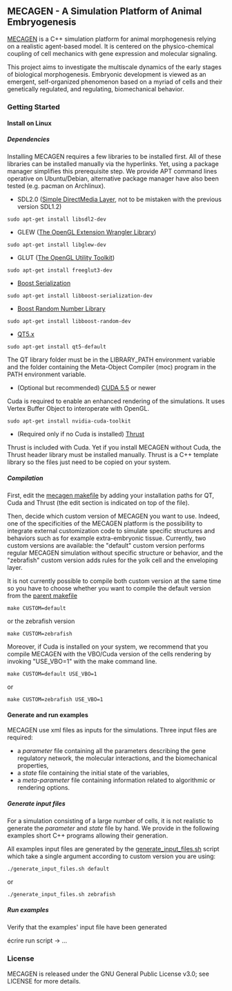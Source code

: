 ## MECAGEN - A Simulation Platform of Animal Embryogenesis

[MECAGEN](http://www.mecagen.org) is a C++ simulation platform for animal morphogenesis relying on a realistic agent-based model. It is centered on the physico-chemical coupling of cell mechanics with gene expression and molecular signaling.

This project aims to investigate the multiscale dynamics of the early stages of biological morphogenesis. Embryonic development is viewed as an emergent, self-organized phenomenon based on a myriad of cells and their genetically regulated, and regulating, biomechanical behavior.

### Getting Started

#### Install on Linux

##### Dependencies

Installing MECAGEN requires a few libraries to be installed first. All of these libraries can be installed manually via the hyperlinks. Yet, using a package manager simplifies this prerequisite step. We provide APT command lines operative on Ubuntu/Debian, alternative package manager have also been tested (e.g. pacman on Archlinux).

* SDL2.0 ([Simple DirectMedia Layer](https://www.libsdl.org/download-2.0.php), not to be mistaken with the previous version SDL1.2)
```shell
sudo apt-get install libsdl2-dev
```
 
* GLEW ([The OpenGL Extension Wrangler Library](http://glew.sourceforge.net/))
```shell
sudo apt-get install libglew-dev
```

* GLUT ([The OpenGL Utility Toolkit](https://www.opengl.org/resources/libraries/glut/))
```shell
sudo apt-get install freeglut3-dev
```

* [Boost Serialization](http://www.boost.org/doc/libs/1_57_0/libs/serialization/doc/index.html) 
```shell
sudo apt-get install libboost-serialization-dev
```

* [Boost Random Number Library](http://www.boost.org/doc/libs/1_57_0/doc/html/boost_random.html)
```shell
sudo apt-get install libboost-random-dev
```

* [QT5.x](http://qt-project.org/downloads)
```shell
sudo apt-get install qt5-default
```

The QT library folder must be in the LIBRARY_PATH environment variable and the folder containing the Meta-Object Compiler (moc) program in the PATH environment variable.

* (Optional but recommended) [CUDA 5.5](https://developer.nvidia.com/cuda-toolkit-55-archive) or newer

Cuda is required to enable an enhanced rendering of the simulations. It uses Vertex Buffer Object to interoperate with OpenGL. 
```shell
sudo apt-get install nvidia-cuda-toolkit
```

* (Required only if no Cuda is installed) [Thrust](http://thrust.github.io/)

Thrust is included with Cuda. Yet if you install MECAGEN without Cuda, the Thrust header library must be installed manually. Thrust is a C++ template library so the files just need to be copied on your system.

##### Compilation


First, edit the [mecagen makefile](mecagen/Makefile) by adding your installation paths for QT, Cuda and Thrust (the edit section is indicated on top of the file).

Then, decide which custom version of MECAGEN you want to use. Indeed, one of the specificities of the MECAGEN platform is the possibility to integrate external customization code to simulate specific structures and behaviors such as for example extra-embryonic tissue. Currently, two custom versions are available: the "default" custom version performs regular MECAGEN simulation without specific structure or behavior, and the "zebrafish" custom version adds rules for the yolk cell and the enveloping layer. 

It is not currently possible to compile both custom version at the same time so you have to choose whether you want to compile the default version from the [parent makefile](Makefile)

```shell
make CUSTOM=default
```

or the zebrafish version

```shell
make CUSTOM=zebrafish
```

Moreover, if Cuda is installed on your system, we recommend that you compile MECAGEN with the VBO/Cuda version of the cells rendering by invoking "USE_VBO=1" with the make command line.

```shell
make CUSTOM=default USE_VBO=1
```

or 

```shell
make CUSTOM=zebrafish USE_VBO=1
```

#### Generate and run examples

MECAGEN use xml files as inputs for the simulations. Three input files are required: 
- a *parameter* file containing all the parameters describing the gene regulatory network, the molecular interactions, and the biomechanical properties,
- a *state* file containing the initial state of the variables,
- a *meta-parameter* file containing information related to algorithmic or rendering options.

##### Generate input files

For a simulation consisting of a large number of cells, it is not realistic to generate the *parameter* and *state* file by hand. We provide in the following examples short C++ programs allowing their generation.

All examples input files are generated by the [generate_input_files.sh](mecagen/generate_input_files.sh) script which take a single argument according to custom version you are using:

```shell
./generate_input_files.sh default
```

or

```shell
./generate_input_files.sh zebrafish
```

##### Run examples

Verify that the examples' input file have been generated

écrire run script -> ...


### License

MECAGEN is released under the GNU General Public License v3.0; see LICENSE for more details.

